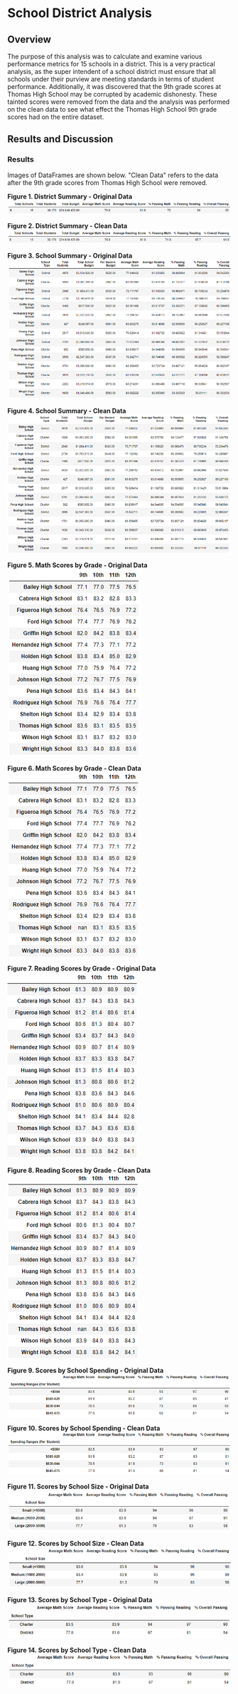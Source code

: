 # School District Analysis

## Overview

The purpose of this analysis was to calculate and examine various performance metrics for 15 schools in a district. This is a very practical analysis, as the super intendent of a school district must ensure that all schools under their purview are meeting standards in terms of student performance. Additionally, it was discovered that the 9th grade scores at Thomas High School may be corrupted by academic dishonesty. These tainted scores were removed from the data and the analysis was performed on the clean data to see what effect the Thomas High School 9th grade scores had on the entire dataset.

## Results and Discussion

### Results

Images of DataFrames are shown below. "Clean Data" refers to the data after the 9th grade scores from Thomas High School were removed.

**Figure 1. District Summary - Original Data**
![image 1](resources/before_district_sum.png)

**Figure 2. District Summary - Clean Data**
![image 2](resources/after_district_sum.png)

**Figure 3. School Summary - Original Data**
![image 3](resources/before_school_sum.png)

**Figure 4. School Summary - Clean Data**
![image 4](resources/after_school_sum.png)

**Figure 5. Math Scores by Grade - Original Data**
![image 5](resources/before_math_by_grade.png)

**Figure 6. Math Scores by Grade - Clean Data**
![image 6](resources/after_math_by_grade.png)

**Figure 7. Reading Scores by Grade - Original Data**
![image 7](resources/before_reading_by_grade.png)

**Figure 8. Reading Scores by Grade - Clean Data**
![image 8](resources/after_reading_by_grade.png)

**Figure 9. Scores by School Spending - Original Data**
![image 9](resources/before_spend.png)

**Figure 10. Scores by School Spending - Clean Data**
![image 10](resources/after_spend.png)

**Figure 11. Scores by School Size - Original Data**
![image 11](resources/before_size.png)

**Figure 12. Scores by School Size - Clean Data**
![image 12](resources/after_size.png)

**Figure 13. Scores by School Type - Original Data**
![image 13](resources/before_type.png)

**Figure 14. Scores by School Type - Clean Data**
![image 14](resources/after_type.png)
